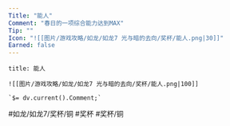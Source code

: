 ```yaml
---
Title: "能人"
Comment: "春日的一项综合能力达到MAX"
Tip: ""
Icon: "![[图片/游戏攻略/如龙/如龙7 光与暗的去向/奖杯/能人.png|30]]"
Earned: false
---
```

```ad-common-bronze-trophy
title: 能人

![[图片/游戏攻略/如龙/如龙7 光与暗的去向/奖杯/能人.png|100]]

`$= dv.current().Comment;`

```

#如龙/如龙7/奖杯/铜 #奖杯 #奖杯/铜
